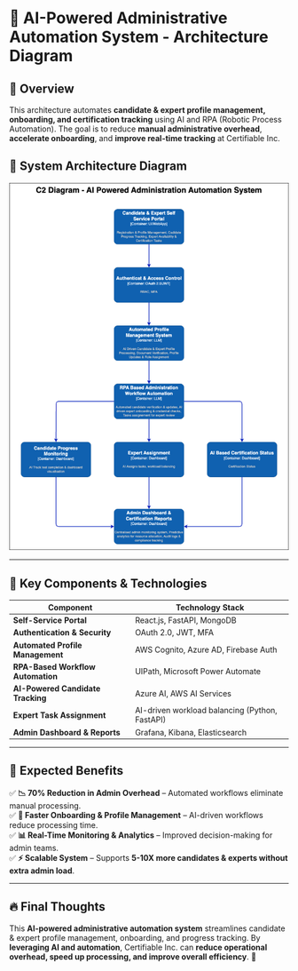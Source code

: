 # 🚀 AI-Powered Administrative Automation System - Architecture Diagram

## **🔹 Overview**
This architecture automates **candidate & expert profile management, onboarding, and certification tracking** using AI and RPA (Robotic Process Automation). The goal is to reduce **manual administrative overhead**, **accelerate onboarding**, and **improve real-time tracking** at Certifiable Inc.

## **📌 System Architecture Diagram**

![img.png](../images/C2_Administration_Automation.png)

---

## **🔹 Key Components & Technologies**

| **Component** | **Technology Stack** |
|--------------|---------------------|
| **Self-Service Portal** | React.js, FastAPI, MongoDB |
| **Authentication & Security** | OAuth 2.0, JWT, MFA |
| **Automated Profile Management** | AWS Cognito, Azure AD, Firebase Auth |
| **RPA-Based Workflow Automation** | UIPath, Microsoft Power Automate |
| **AI-Powered Candidate Tracking** | Azure AI, AWS AI Services |
| **Expert Task Assignment** | AI-driven workload balancing (Python, FastAPI) |
| **Admin Dashboard & Reports** | Grafana, Kibana, Elasticsearch |

---

## **🎯 Expected Benefits**
✅ **📉 70% Reduction in Admin Overhead** – Automated workflows eliminate manual processing.  
✅ **🚀 Faster Onboarding & Profile Management** – AI-driven workflows reduce processing time.  
✅ **📊 Real-Time Monitoring & Analytics** – Improved decision-making for admin teams.  
✅ **⚡ Scalable System** – Supports **5-10X more candidates & experts without extra admin load**.

---

## **🔥 Final Thoughts**
This **AI-powered administrative automation system** streamlines candidate & expert profile management, onboarding, and progress tracking. By **leveraging AI and automation**, Certifiable Inc. can **reduce operational overhead, speed up processing, and improve overall efficiency**. 🚀
